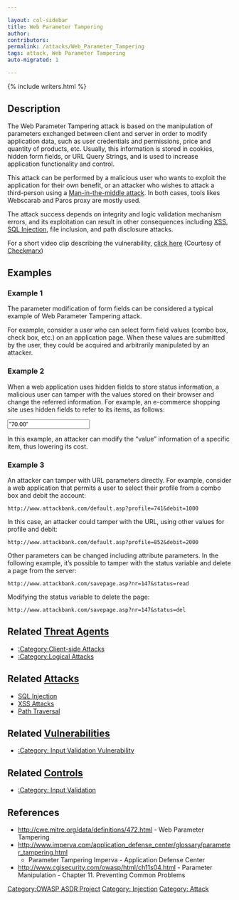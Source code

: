 ```yaml
---

layout: col-sidebar
title: Web Parameter Tampering
author: 
contributors: 
permalink: /attacks/Web_Parameter_Tampering
tags: attack, Web Parameter Tampering
auto-migrated: 1

---
```


{% include writers.html %}

## Description

The Web Parameter Tampering attack is based on the manipulation of
parameters exchanged between client and server in order to modify
application data, such as user credentials and permissions, price and
quantity of products, etc. Usually, this information is stored in
cookies, hidden form fields, or URL Query Strings, and is used to
increase application functionality and control.

This attack can be performed by a malicious user who wants to exploit
the application for their own benefit, or an attacker who wishes to
attack a third-person using a [Man-in-the-middle
attack](Man-in-the-middle_attack "wikilink"). In both cases, tools likes
Webscarab and Paros proxy are mostly used.

The attack success depends on integrity and logic validation mechanism
errors, and its exploitation can result in other consequences including
[XSS](Cross-site_Scripting_\(XSS\) "wikilink"), [SQL
Injection](https://owasp.org/www-community/attacks/SQL_Injection), file inclusion, and path
disclosure attacks.

For a short video clip describing the vulnerability, [click
here](http://www.youtube.com/watch?v=l5LCDEDn7FY&hd=1) (Courtesy of
[Checkmarx](http://www.checkmarx.com/))

## Examples

### Example 1

The parameter modification of form fields can be considered a typical
example of Web Parameter Tampering attack.

For example, consider a user who can select form field values (combo
box, check box, etc.) on an application page. When these values are
submitted by the user, they could be acquired and arbitrarily
manipulated by an attacker.

### Example 2

When a web application uses hidden fields to store status information, a
malicious user can tamper with the values stored on their browser and
change the referred information. For example, an e-commerce shopping
site uses hidden fields to refer to its items, as follows:

<input type=”hidden” id=”1008” name=”cost” value=”70.00”>

In this example, an attacker can modify the “value” information of a
specific item, thus lowering its cost.

### Example 3

An attacker can tamper with URL parameters directly. For example,
consider a web application that permits a user to select their profile
from a combo box and debit the account:

`http://www.attackbank.com/default.asp?profile=741&debit=1000`

In this case, an attacker could tamper with the URL, using other values
for profile and debit:

`http://www.attackbank.com/default.asp?profile=852&debit=2000`

Other parameters can be changed including attribute parameters. In the
following example, it’s possible to tamper with the status variable and
delete a page from the server:

`http://www.attackbank.com/savepage.asp?nr=147&status=read`

Modifying the status variable to delete the page:

`http://www.attackbank.com/savepage.asp?nr=147&status=del`

## Related [Threat Agents](Threat_Agents "wikilink")

  - [:Category:Client-side
    Attacks](:Category:Client-side_Attacks "wikilink")
  - [:Category:Logical Attacks](:Category:Logical_Attacks "wikilink")

## Related [Attacks](https://owasp.org/www-community/attacks/)

  - [SQL Injection](https://owasp.org/www-community/attacks/SQL_Injection)
  - [XSS Attacks](XSS_Attacks "wikilink")
  - [Path Traversal](Path_Traversal "wikilink")

## Related [Vulnerabilities](https://owasp.org/www-community/vulnerabilities/)

  - [:Category: Input Validation
    Vulnerability](:Category:_Input_Validation_Vulnerability "wikilink")

## Related [Controls](https://owasp.org/www-community/controls/)

  - [:Category: Input
    Validation](:Category:_Input_Validation "wikilink")

## References

  - <http://cwe.mitre.org/data/definitions/472.html> - Web Parameter
    Tampering
  - <http://www.imperva.com/application_defense_center/glossary/parameter_tampering.html>
    - Parameter Tampering Imperva - Application Defense Center
  - <http://www.cgisecurity.com/owasp/html/ch11s04.html> - Parameter
    Manipulation - Chapter 11. Preventing Common Problems

[Category:OWASP ASDR Project](Category:OWASP_ASDR_Project "wikilink")
[Category: Injection](Category:_Injection "wikilink") [Category:
Attack](Category:_Attack "wikilink")